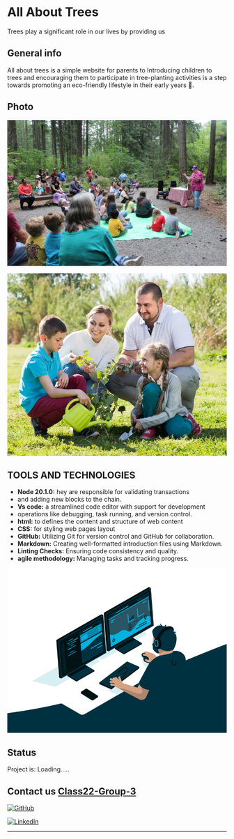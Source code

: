 # All About Trees

Trees play a significant role in our lives by providing us

## General info

All about trees is a simple website for parents to
Introducing children to trees and encouraging
them to participate in tree-planting activities
is a step towards promoting an eco-friendly lifestyle
in their early years 🌳.

## Photo

![awareness of planting trees](./planning/plant.jpg)

![awareness of planting trees](./planning/plantpicture2.jpg)

## TOOLS AND TECHNOLOGIES

- **Node 20.1.0:** hey are responsible for validating transactions
- and adding new blocks to the chain.
- **Vs code:** a streamlined code editor with support for development
- operations like debugging, task running, and version control.
- **html:** to defines the content and structure of web content
- **CSS:** for styling web pages layout
- **GitHub:** Utilizing Git for version control and GitHub for collaboration.
- **Markdown:** Creating well-formatted introduction files using Markdown.
- **Linting Checks:** Ensuring code consistency and quality.
- **agile methodology:** Managing tasks and tracking progress.

![awareness of planting trees](./planning/codingpicture1.gif)

## Status

Project is: Loading.....

## Contact us [Class22-Group-3](https://github.com/HYF-Class22/agile-development-group3-all-about-trees)

[![GitHub](https://img.shields.io/badge/GitHub-%2312100E.svg?&style=for-the-badge&logo=Github&logoColor=white)](https://github.com/HYF-Class22/agile-development-group3-all-about-trees)

[![LinkedIn](https://img.shields.io/badge/linkedin-%230077B5.svg?&style=for-the-badge&logo=linkedin&logoColor=white)](https://www.linkedin.com/)

---
